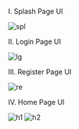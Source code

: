 I. Splash Page UI

![spl](https://github.com/vanvinh2k2/Capstone_2/assets/94769800/5c672703-28be-4ea0-9cd1-6cbf58d191e0)

II. Login Page UI

![lg](https://github.com/vanvinh2k2/Capstone_2/assets/94769800/18f7022e-b26d-41e9-8eec-d1e4ffed1547)

III. Register Page UI

![re](https://github.com/vanvinh2k2/Capstone_2/assets/94769800/dfa29a92-2133-47da-a6c0-cf0296e02a7a)

IV. Home Page UI

![h1](https://github.com/vanvinh2k2/Capstone_2/assets/94769800/d00cd768-75fa-4c42-8ef8-bf7b28de6546)
![h2](https://github.com/vanvinh2k2/Capstone_2/assets/94769800/433c7df5-d589-4d53-9fe4-20a87dfcb19d)


